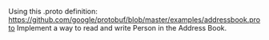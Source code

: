 Using this .proto definition: https://github.com/google/protobuf/blob/master/examples/addressbook.proto
Implement a way to read and write Person in the Address Book. 
